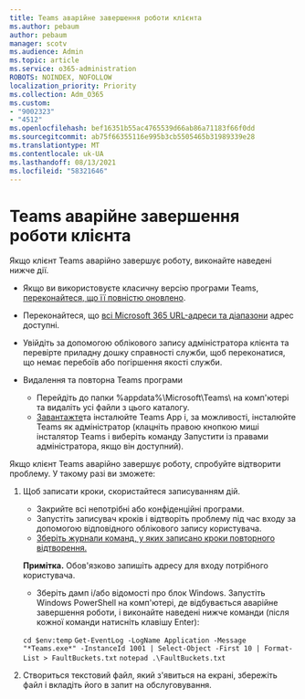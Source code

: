 ```yaml
---
title: Teams аварійне завершення роботи клієнта
ms.author: pebaum
author: pebaum
manager: scotv
ms.audience: Admin
ms.topic: article
ms.service: o365-administration
ROBOTS: NOINDEX, NOFOLLOW
localization_priority: Priority
ms.collection: Adm_O365
ms.custom:
- "9002323"
- "4512"
ms.openlocfilehash: bef16351b55ac4765539d66ab86a71183f66f0dd
ms.sourcegitcommit: ab75f66355116e995b3cb5505465b31989339e28
ms.translationtype: MT
ms.contentlocale: uk-UA
ms.lasthandoff: 08/13/2021
ms.locfileid: "58321646"
---
```

# <a name="teams-client-crashing"></a>Teams аварійне завершення роботи клієнта

Якщо клієнт Teams аварійно завершує роботу, виконайте наведені нижче дії.

- Якщо ви використовуєте класичну версію програми Teams, [переконайтеся, що її повністю оновлено](https://support.office.com/article/Update-Microsoft-Teams-535a8e4b-45f0-4f6c-8b3d-91bca7a51db1).

- Переконайтеся, що [всі Microsoft 365 URL-адреси та діапазони](https://docs.microsoft.com/microsoftteams/connectivity-issues) адрес доступні.

- Увійдіть за допомогою облікового [](https://docs.microsoft.com/office365/enterprise/view-service-health) запису адміністратора клієнта та перевірте приладну дошку справності служби, щоб переконатися, що немає перебоїв або погіршення якості служби.

- Видалення та повторна Teams програми
    - Перейдіть до папки %appdata%\Microsoft\Teams\ на комп'ютері та видаліть усі файли з цього каталогу.
    - [Завантажте](https://www.microsoft.com/microsoft-teams/download-app)та інсталюйте Teams App і, за можливості, інсталюйте Teams як адміністратор (клацніть  правою кнопкою миші інсталятор Teams і виберіть команду Запустити із правами адміністратора, якщо він доступний).

Якщо клієнт Teams аварійно завершує роботу, спробуйте відтворити проблему. У такому разі ви зможете:

1. Щоб записати кроки, скористайтеся записуванням дій.
    - Закрийте всі непотрібні або конфіденційні програми.
    - Запустіть записувач кроків і відтворіть проблему під час входу за допомогою відповідного облікового запису користувача.
    - [Зберіть журнали команд, у яких записано кроки повторного відтворення.](https://docs.microsoft.com/microsoftteams/log-files) 
    
    **Примітка.** Обов'язково запишіть адресу для входу потрібного користувача.
    - Зберіть дамп і/або відомості про блок Windows. Запустіть Windows PowerShell на комп'ютері, де відбувається аварійне завершення роботи, і виконайте наведені нижче команди (після кожної команди натисніть клавішу Enter):

    `cd $env:temp` `Get-EventLog -LogName Application -Message "*Teams.exe*" -InstanceId 1001 | Select-Object -First 10 | Format-List > FaultBuckets.txt`
    `notepad .\FaultBuckets.txt`
    
2. Створиться текстовий файл, який з'явиться на екрані, збережіть файл і вкладіть його в запит на обслуговування. 
